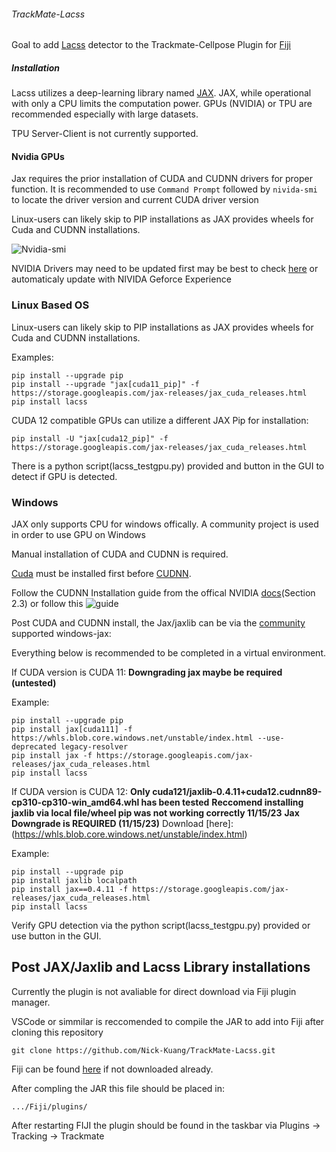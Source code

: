 ###### TrackMate-Lacss

Goal to add [Lacss](https://github.com/jiyuuchc/lacss ) detector to the Trackmate-Cellpose Plugin for [Fiji](https://imagej.net/software/fiji/downloads)

##### Installation

Lacss utilizes a deep-learning library named [JAX](https://github.com/google/jax). JAX, while operational with only a CPU limits the computation power. GPUs (NVIDIA) or TPU are recommended especially with large datasets. 

TPU Server-Client is not currently supported.

#### Nvidia GPUs 

Jax requires the prior installation of CUDA and CUDNN drivers for proper function. It is recommended to use `Command Prompt` followed by `nivida-smi` to locate the driver version and current CUDA driver version

Linux-users can likely skip to PIP installations as JAX provides wheels for Cuda and CUDNN installations. 

![Nvidia-smi](https://cdn.discordapp.com/attachments/1112582233463722014/1174251896001798144/image.png?ex=6566ea4c&is=6554754c&hm=358a17e849a9d7cb262b5f4af36ae6d76257695cfbb104ae04856b04105db18d&)

NVIDIA Drivers may need to be updated first may be best to check [here](https://www.nvidia.com/Download/index.aspx?lang=en-us) or automaticaly update with NIVIDA Geforce Experience 

### Linux Based OS

Linux-users can likely skip to PIP installations as JAX provides wheels for Cuda and CUDNN installations. 

Examples: 
```
pip install --upgrade pip
pip install --upgrade "jax[cuda11_pip]" -f https://storage.googleapis.com/jax-releases/jax_cuda_releases.html
pip install lacss
```

CUDA 12 compatible GPUs can utilize a different JAX Pip for installation:

```
pip install -U "jax[cuda12_pip]" -f https://storage.googleapis.com/jax-releases/jax_cuda_releases.html
```

There is a python script(lacss_testgpu.py) provided and button in the GUI to detect if GPU is detected.


### Windows

JAX only supports CPU for windows offically. A community project is used in order to use GPU on Windows

Manual installation of CUDA and CUDNN is required.  

[Cuda](https://developer.nvidia.com/cuda-downloads) must be installed first before [CUDNN](https://developer.nvidia.com/cudnn).

Follow the CUDNN Installation guide from the offical NVIDIA [docs](https://docs.nvidia.com/deeplearning/cudnn/install-guide/index.html)(Section 2.3) or follow this ![guide](https://stackoverflow.com/questions/31326015/how-to-verify-cudnn-installation)

Post CUDA and CUDNN install, the Jax/jaxlib can be via the [community](https://github.com/cloudhan/jax-windows-builder) supported windows-jax:

Everything below is recommended to be completed in a virtual environment.

If CUDA version is CUDA 11:
**Downgrading jax maybe be required (untested)**

Example:
```
pip install --upgrade pip
pip install jax[cuda111] -f https://whls.blob.core.windows.net/unstable/index.html --use-deprecated legacy-resolver
pip install jax -f https://storage.googleapis.com/jax-releases/jax_cuda_releases.html
pip install lacss
```
If CUDA version is CUDA 12:
**Only cuda121/jaxlib-0.4.11+cuda12.cudnn89-cp310-cp310-win_amd64.whl has been tested**
**Reccomend installing jaxlib via local file/wheel pip was not working correctly 11/15/23**
**Jax Downgrade is REQUIRED (11/15/23)**
Download [here]:(https://whls.blob.core.windows.net/unstable/index.html)

Example:
```
pip install --upgrade pip
pip install jaxlib localpath
pip install jax==0.4.11 -f https://storage.googleapis.com/jax-releases/jax_cuda_releases.html
pip install lacss
```

Verify GPU detection via the python script(lacss_testgpu.py) provided or use button in the GUI.

## Post JAX/Jaxlib and Lacss Library installations

Currently the plugin is not avaliable for direct download via Fiji plugin manager. 

VSCode or simmilar is reccomended to compile the JAR to add into Fiji after cloning this repository 

```
git clone https://github.com/Nick-Kuang/TrackMate-Lacss.git
```

Fiji can be found [here](https://imagej.net/software/fiji/downloads) if not downloaded already.

After compling the JAR this file should be placed in:

```
.../Fiji/plugins/
```

After restarting FIJI the plugin should be found in the taskbar via Plugins -> Tracking -> Trackmate
